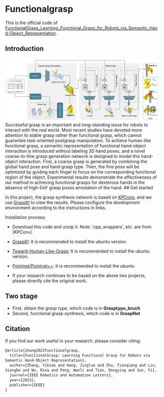# Functionalgrasp
This is the official code of [FunctionalGrasp_Learning_Functional_Grasp_for_Robots_via_Semantic_Hand-Object_Representation](https://ieeexplore.ieee.org/document/10093013).

## Introduction
<img src="functionalgrasp.png" width="700px">
  Successful grasp is an important and long-standing issue for robots to interact with the real world. Most recent studies
have devoted more attention to stable grasp rather than functional grasp, which cannot guarantee task-oriented postgrasp manipulation. To achieve human-like functional grasp, a semantic representation of functional hand-object interaction is introduced without labeling 3D hand poses, and a novel coarse-to-fine grasp generation network is designed to model this hand-object interaction. First, a coarse grasp is generated by combining the global hand pose and hand grasp type. Then, the fine pose will be optimized by guiding each finger to focus on the corresponding functional region of the object. Experimental results demonstrate the effectiveness of our method in achieving functional grasps for dexterous hands in the absence of high-DoF grasp poses annotation of the hand.
## Get started

In this project, the grasp synthesis network is based on [KPConv](https://github.com/HuguesTHOMAS/KPConv-PyTorch/blob/master/INSTALL.md), and we use [GraspIt!](http://graspit-simulator.github.io/build/html/installation_linux.html) to view the results. Please configure the development environment according to the instructions in links.

Installation process:
* Download this code and unzip it. Note: 'cpp_wrappers', etc. are from [KPConv].

* [GraspIt!](http://graspit-simulator.github.io/build/html/installation_linux.html): It is recommended to install the ubuntu version.

* [Toward-Human-Like-Grasp](https://github.com/zhutq-github/Toward-Human-Like-Grasp): It is recommended to install the ubuntu version.

* [Pointnet/Pointnet++](https://github.com/yanx27/Pointnet_Pointnet2_pytorch): It is recommended to install the ubuntu 

* If your research continues to be based on the above two projects, please directly cite the original work.

## Two stage 
* First, obtain the grasp type, which code is in **Grasptype_bruch**
* Second, functional grasp synthesis, which code is in **GraspNet**

## Citation
If you find our work useful in your research, please consider citing:
```
@article{zhang2023functionalgrasp,
  title={FunctionalGrasp: Learning Functional Grasp for Robots via Semantic Hand-Object Representation},
  author={Zhang, Yibiao and Hang, Jinglue and Zhu, Tianqiang and Lin, Xiangbo and Wu, Rina and Peng, Wanli and Tian, Dongying and Sun, Yi},
  journal={IEEE Robotics and Automation Letters},
  year={2023},
  publisher={IEEE}
}
```

